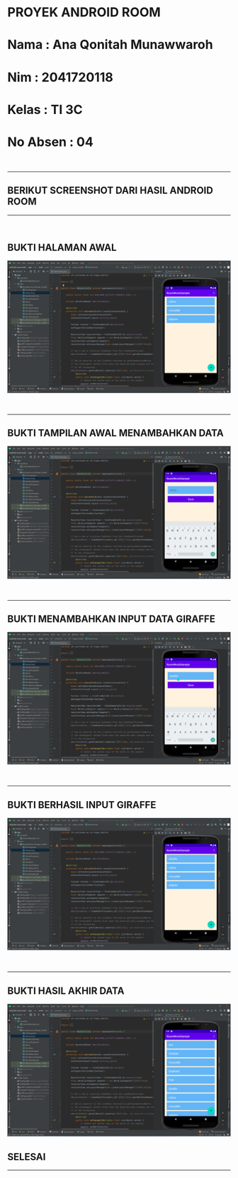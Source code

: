 # PROYEK ANDROID ROOM

# Nama : Ana Qonitah Munawwaroh

# Nim : 2041720118

# Kelas : TI 3C

# No Absen : 04


<br>

---

## BERIKUT  SCREENSHOT DARI HASIL ANDROID ROOM

---
<br>

## BUKTI HALAMAN AWAL
![](Screenshoot/Halaman_Awal.png)

<br>

---
## BUKTI TAMPILAN AWAL MENAMBAHKAN DATA 
![](Screenshoot/Halaman_InputData.png)

<br>

---
## BUKTI MENAMBAHKAN INPUT DATA GIRAFFE
![](Screenshoot/Halaman_Giraffe.png)

<br>

---
## BUKTI BERHASIL INPUT GIRAFFE
![](Screenshoot/Halaman_HasilGiraffe.png)

<br>

---
## BUKTI HASIL AKHIR DATA
![](Screenshoot/Halaman_HasilAkhirData.png)

## SELESAI
---

